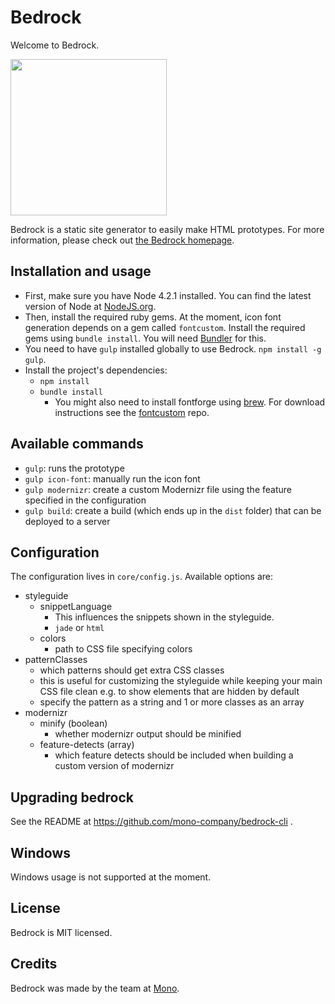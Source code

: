 # Bedrock

Welcome to Bedrock.

<img src="http://f.cl.ly/items/413y2M3N1w231a3o3X09/bedrock-icon.png" width="250">

Bedrock is a static site generator to easily make HTML prototypes. For more information, please check out <a href="http://bedrock.mono.company/">the Bedrock homepage</a>.

## Installation and usage

* First, make sure you have Node 4.2.1 installed. You can find the latest version of Node at <a href="https://nodejs.org/en/">NodeJS.org</a>.
* Then, install the required ruby gems. At the moment, icon font generation depends on a gem called `fontcustom`. Install the required gems using `bundle install`. You will need <a href="http://bundler.io">Bundler</a> for this.
* You need to have `gulp` installed globally to use Bedrock. `npm install -g gulp`.
* Install the project's dependencies:
  * `npm install`
  * `bundle install`
    * You might also need to install fontforge using <a href="http://brew.sh/">brew</a>. For download instructions see the <a href="https://github.com/FontCustom/fontcustom">fontcustom</a> repo.

## Available commands

* `gulp`: runs the prototype
* `gulp icon-font`: manually run the icon font
* `gulp modernizr`: create a custom Modernizr file using the feature specified in the configuration
* `gulp build`: create a build (which ends up in the `dist` folder) that can be deployed to a server

## Configuration

The configuration lives in `core/config.js`. Available options are:

* styleguide
  * snippetLanguage
    * This influences the snippets shown in the styleguide. 
    * `jade` or `html`
  * colors
    * path to CSS file specifying colors
* patternClasses
  * which patterns should get extra CSS classes
  * this is useful for customizing the styleguide while keeping your main CSS file clean e.g. to show elements that are hidden by default
  * specify the pattern as a string and 1 or more classes as an array
* modernizr
  * minify (boolean)
    * whether modernizr output should be minified 
  * feature-detects (array)
    * which feature detects should be included when building a custom version of modernizr

## Upgrading bedrock

See the README at https://github.com/mono-company/bedrock-cli .

## Windows

Windows usage is not supported at the moment.

## License

Bedrock is MIT licensed.

## Credits

Bedrock was made by the team at <a href="http://mono.company">Mono</a>.
